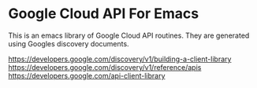 

# Google Cloud API For Emacs

This is an emacs library of Google Cloud API routines. They are generated
using Googles discovery documents.

<https://developers.google.com/discovery/v1/building-a-client-library>
<https://developers.google.com/discovery/v1/reference/apis>
<https://developers.google.com/api-client-library>

